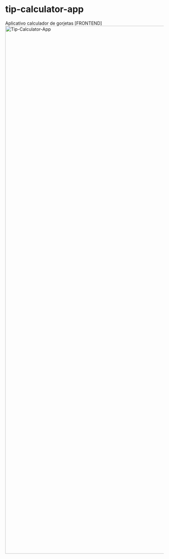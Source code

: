 # tip-calculator-app
Aplicativo calculador de gorjetas [FRONTEND]
<img width="1680" alt="Tip-Calculator-App" src="https://github.com/user-attachments/assets/20e0de66-1342-4883-9fe3-14fa548decc4">
